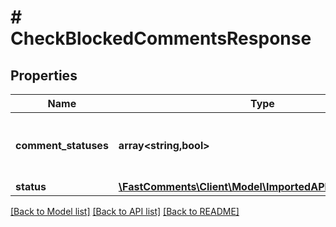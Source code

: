 # # CheckBlockedCommentsResponse

## Properties

Name | Type | Description | Notes
------------ | ------------- | ------------- | -------------
**comment_statuses** | **array<string,bool>** | Construct a type with a set of properties K of type T |
**status** | [**\FastComments\Client\Model\ImportedAPIStatusSUCCESS**](ImportedAPIStatusSUCCESS.md) |  |

[[Back to Model list]](../../README.md#models) [[Back to API list]](../../README.md#endpoints) [[Back to README]](../../README.md)
